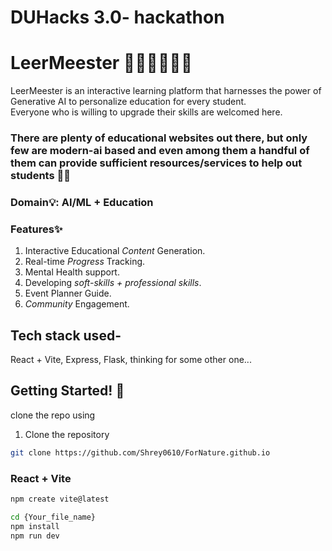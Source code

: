 # DUHacks 3.0- hackathon 
# LeerMeester 🧑🏻‍🎓👩🏻‍🎓

LeerMeester is an interactive learning platform that harnesses the power of Generative AI to personalize education for every student. 
<br /> Everyone who is willing to upgrade their skills are welcomed here. 

### There are plenty of educational websites out there, but only few are modern-ai based and even among them a handful of them can provide sufficient resources/services to help out students 🫶🏻 

### Domain💡: AI/ML + Education 

### Features✨
1. Interactive Educational _Content_ Generation.
2. Real-time _Progress_ Tracking.
3. Mental Health support.
4. Developing _soft-skills + professional skills_.
5. Event Planner Guide.
6. _Community_ Engagement.



## Tech stack used-
React + Vite,
Express,
Flask,
thinking for some other one...


## Getting Started! 🫡

clone the repo using

1. Clone the repository
```bash
git clone https://github.com/Shrey0610/ForNature.github.io
```

### React + Vite
```bash
npm create vite@latest
```

```bash
cd {Your_file_name}
npm install
npm run dev
```
